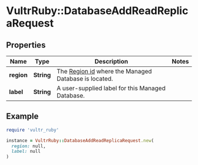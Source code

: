 # VultrRuby::DatabaseAddReadReplicaRequest

## Properties

| Name | Type | Description | Notes |
| ---- | ---- | ----------- | ----- |
| **region** | **String** | The [Region id](#operation/list-regions) where the Managed Database is located. |  |
| **label** | **String** | A user-supplied label for this Managed Database. |  |

## Example

```ruby
require 'vultr_ruby'

instance = VultrRuby::DatabaseAddReadReplicaRequest.new(
  region: null,
  label: null
)
```

